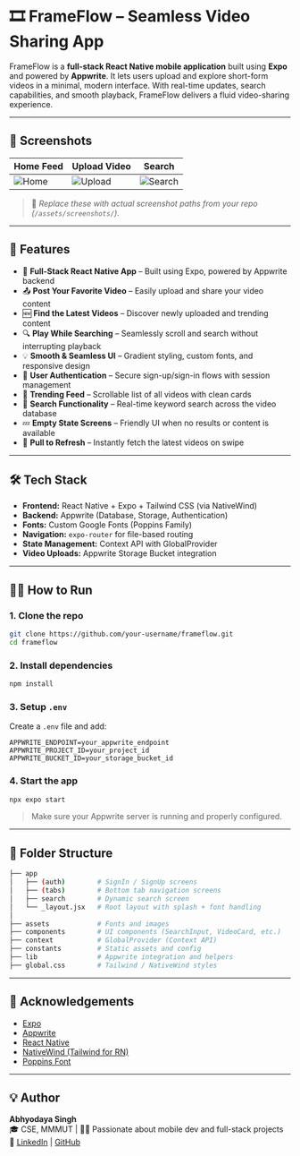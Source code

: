 
# 🎞️ FrameFlow – Seamless Video Sharing App

FrameFlow is a **full-stack React Native mobile application** built using **Expo** and powered by **Appwrite**. It lets users upload and explore short-form videos in a minimal, modern interface. With real-time updates, search capabilities, and smooth playback, FrameFlow delivers a fluid video-sharing experience.

---

## 📸 Screenshots

| Home Feed | Upload Video | Search |
|----------|--------------|--------|
| ![Home](assets/screenshots/home.png) | ![Upload](assets/screenshots/upload.png) | ![Search](assets/screenshots/search.png) |

> 📍 *Replace these with actual screenshot paths from your repo (`/assets/screenshots/`).*

---

## 🚀 Features

- 📱 **Full-Stack React Native App** – Built using Expo, powered by Appwrite backend  
- 📤 **Post Your Favorite Video** – Easily upload and share your video content  
- 🆕 **Find the Latest Videos** – Discover newly uploaded and trending content  
- 🔍 **Play While Searching** – Seamlessly scroll and search without interrupting playback  
- 💡 **Smooth & Seamless UI** – Gradient styling, custom fonts, and responsive design  
- 🔐 **User Authentication** – Secure sign-up/sign-in flows with session management  
- 🎥 **Trending Feed** – Scrollable list of all videos with clean cards  
- 🔎 **Search Functionality** – Real-time keyword search across the video database  
- 💤 **Empty State Screens** – Friendly UI when no results or content is available  
- 🔁 **Pull to Refresh** – Instantly fetch the latest videos on swipe  

---

## 🛠️ Tech Stack

- **Frontend:** React Native + Expo + Tailwind CSS (via NativeWind)
- **Backend:** Appwrite (Database, Storage, Authentication)
- **Fonts:** Custom Google Fonts (Poppins Family)
- **Navigation:** `expo-router` for file-based routing
- **State Management:** Context API with GlobalProvider
- **Video Uploads:** Appwrite Storage Bucket integration

---

## 🧑‍💻 How to Run

### 1. Clone the repo

```bash
git clone https://github.com/your-username/frameflow.git
cd frameflow
```

### 2. Install dependencies

```bash
npm install
```

### 3. Setup `.env`

Create a `.env` file and add:

```env
APPWRITE_ENDPOINT=your_appwrite_endpoint
APPWRITE_PROJECT_ID=your_project_id
APPWRITE_BUCKET_ID=your_storage_bucket_id
```

### 4. Start the app

```bash
npx expo start
```

> Make sure your Appwrite server is running and properly configured.

---

## 📁 Folder Structure

```bash
├── app
│   ├── (auth)        # SignIn / SignUp screens
│   ├── (tabs)        # Bottom tab navigation screens
│   ├── search        # Dynamic search screen
│   └── _layout.jsx   # Root layout with splash + font handling
│
├── assets            # Fonts and images
├── components        # UI components (SearchInput, VideoCard, etc.)
├── context           # GlobalProvider (Context API)
├── constants         # Static assets and config
├── lib               # Appwrite integration and helpers
├── global.css        # Tailwind / NativeWind styles
```

---

## 🙌 Acknowledgements

- [Expo](https://expo.dev/)
- [Appwrite](https://appwrite.io/)
- [React Native](https://reactnative.dev/)
- [NativeWind (Tailwind for RN)](https://www.nativewind.dev/)
- [Poppins Font](https://fonts.google.com/specimen/Poppins)

---

## 💡 Author

**Abhyodaya Singh**  
🎓 CSE, MMMUT | 👨‍💻 Passionate about mobile dev and full-stack projects  
🔗 [LinkedIn](https://linkedin.com/in/your-profile) | [GitHub](https://github.com/your-username)
